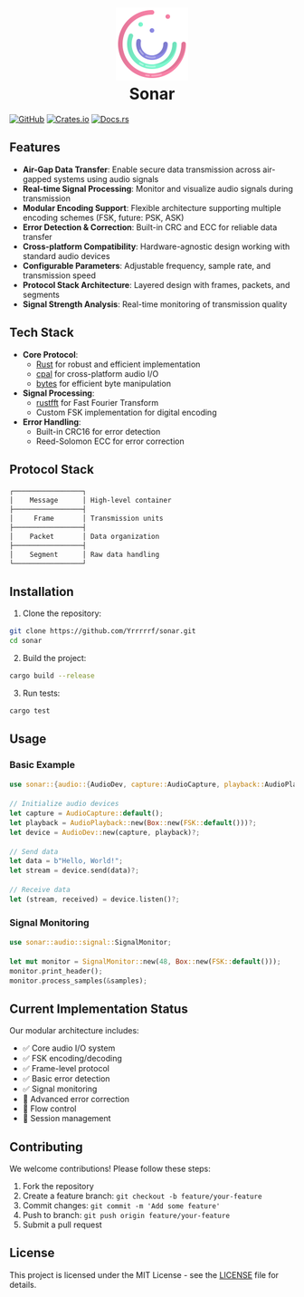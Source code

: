 <h1 align="center">
    <img src="./resources/img/sonar.png" alt="Sonar Icon" width="128">
    <div>Sonar</div>
    <!-- <div><small>Audio-Based Data Transfer Protocol</small></div> -->
</h1>


[![GitHub](https://img.shields.io/badge/github-Yrrrrrf%2Fsonar-58A6FF?style=for-the-badge&logo=github)](https://github.com/Yrrrrrf/sonar)
[![Crates.io](https://img.shields.io/crates/v/sonar.svg?style=for-the-badge&logo=rust)](https://crates.io/crates/sonar)
[![Docs.rs](https://img.shields.io/badge/docs.rs-sonar-66c2a5?style=for-the-badge&labelColor=555555)](https://docs.rs/sonar)


## Features

- **Air-Gap Data Transfer**: Enable secure data transmission across air-gapped systems using audio signals
- **Real-time Signal Processing**: Monitor and visualize audio signals during transmission
- **Modular Encoding Support**: Flexible architecture supporting multiple encoding schemes (FSK, future: PSK, ASK)
- **Error Detection & Correction**: Built-in CRC and ECC for reliable data transfer
- **Cross-platform Compatibility**: Hardware-agnostic design working with standard audio devices
- **Configurable Parameters**: Adjustable frequency, sample rate, and transmission speed
- **Protocol Stack Architecture**: Layered design with frames, packets, and segments
- **Signal Strength Analysis**: Real-time monitoring of transmission quality

## Tech Stack

- **Core Protocol**:
    - [Rust](https://www.rust-lang.org/) for robust and efficient implementation
    - [cpal](https://crates.io/crates/cpal) for cross-platform audio I/O
    - [bytes](https://crates.io/crates/bytes) for efficient byte manipulation
- **Signal Processing**:
    - [rustfft](https://crates.io/crates/rustfft) for Fast Fourier Transform
    - Custom FSK implementation for digital encoding
- **Error Handling**:
    - Built-in CRC16 for error detection
    - Reed-Solomon ECC for error correction

## Protocol Stack

```text
┌─────────────────┐
│    Message      │ High-level container
├─────────────────┤
│     Frame       │ Transmission units
├─────────────────┤
│    Packet       │ Data organization
├─────────────────┤
│    Segment      │ Raw data handling
└─────────────────┘
```

## Installation

1. Clone the repository:
```bash
git clone https://github.com/Yrrrrrf/sonar.git
cd sonar
```

2. Build the project:
```bash
cargo build --release
```

3. Run tests:
```bash
cargo test
```

## Usage

### Basic Example
```rust
use sonar::{audio::{AudioDev, capture::AudioCapture, playback::AudioPlayback}, encoding::FSK};

// Initialize audio devices
let capture = AudioCapture::default();
let playback = AudioPlayback::new(Box::new(FSK::default()))?;
let device = AudioDev::new(capture, playback)?;

// Send data
let data = b"Hello, World!";
let stream = device.send(data)?;

// Receive data
let (stream, received) = device.listen()?;
```

### Signal Monitoring
```rust
use sonar::audio::signal::SignalMonitor;

let mut monitor = SignalMonitor::new(48, Box::new(FSK::default()));
monitor.print_header();
monitor.process_samples(&samples);
```

## Current Implementation Status

Our modular architecture includes:
- ✅ Core audio I/O system
- ✅ FSK encoding/decoding
- ✅ Frame-level protocol
- ✅ Basic error detection
- ✅ Signal monitoring
- 🔄 Advanced error correction
- 🔄 Flow control
- 🔄 Session management

## Contributing

We welcome contributions! Please follow these steps:

1. Fork the repository
2. Create a feature branch: `git checkout -b feature/your-feature`
3. Commit changes: `git commit -m 'Add some feature'`
4. Push to branch: `git push origin feature/your-feature`
5. Submit a pull request

## License

This project is licensed under the MIT License - see the [LICENSE](LICENSE) file for details.
